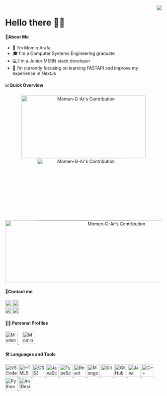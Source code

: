 <img align="right" src='https://komarev.com/ghpvc/?label=Visits&username=Momen-G-Ar&color=brightgreen&style=plastic' />

<h1>
    Hello there 👨‍💻
</h1>

<h4>📄About Me </h4>

-   👋 I'm Momin Arafa
-   🎓 I'm a Computer Systems Engineering graduate
-   💻 I'm a Junior MERN stack developer
-   🌱 I’m currently focusing on learning FASTAPI and improve my experience in NextJs
<h4>📈Quick Overview</h4>
<p align="center">
    <img 
        src = "https://github-readme-stats.vercel.app/api?username=Momen-G-Ar&count_private=true&hide_border=true&show_icons=true" 
        alt = "Momen-G-Ar's Contribution" 
        width = 400 
        height = 200
    >
    <img 
        src = "https://github-readme-stats.vercel.app/api/top-langs/?username=Momen-G-Ar&layout=compact&hide_border=true" 
        alt = "Momen-G-Ar's Contribution" 
        width = 300 
        height = 200
    >
    <img 
        src = "https://github-readme-streak-stats.herokuapp.com/?user=Momen-G-Ar&hide_border=true" alt = "Momen-G-Ar's Contribution" 
        width = 700
        height = 200
    >
</p>

<h4>📱Contact me </h4>
<p align="left">
    <a 
        title="LinkedIn"
        target="_blank" 
        href="https://www.linkedin.com/in/momen-arafeh-07613123b" 
    >
        <img 
            height=20 
            alt="Momin Arafa on LinkedIn" 
            src="https://img.shields.io/badge/LinkedIn-Connect-blue?logo=linkedin&logoColor=white&style=plastic"
        />
    </a>
    <a 
        title="Telegram"
        target="_blank" 
        href="https://t.me/MominArafa" 
    >
        <img 
            height= 20 
            alt="Momin Arafa on Telegram" 
            src="https://img.shields.io/badge/Telegram-Join-blue?logo=telegram&style=plastic"
        />
    </a>   
    <br/>
    <a 
        title="Instagram"
        target="_blank" 
        href="https://www.instagram.com/momenarafeh/" 
    >
        <img 
            height= 20 
            alt="Momin Arafa on Instagram" 
            src="https://img.shields.io/badge/Instagram-Follow Me-red?logo=instagram&style=plastic"
        />
    </a>
    <a 
        title="Facebook"
        target="_blank" 
        href="https://www.facebook.com/momenarafeh22" 
    >
        <img 
            height= 20 
            alt="Momin Arafa on Facebook" 
            src="https://img.shields.io/badge/Facebook-Follow Me-blue?logo=facebook&style=plastic"
        />
    </a>   
</p>

<h4>👨‍💻 Personal Profiles </h4>
<p align="left">
    <a 
        title="Codeforces"
        target="_blank" 
        href="https://codeforces.com/profile/Momen-G-Ar" 
    >
            <img 
                width=40 
                height=40 
                alt="Momin Arafa on Codeforces" 
                src="https://user-images.githubusercontent.com/62269745/151356512-d7278471-0d3a-4227-bf85-736e3a692695.svg"
            />
    </a>
    &nbsp;&nbsp;
    <a 
        title="LeetCode"
        target="_blank" 
        href="https://leetcode.com/Momen-G-Ar/" 
    >
            <img 
                width=40 
                height=40 
                alt="Momin Arafa on LeetCode"  
                src="https://user-images.githubusercontent.com/62269745/151356620-abdd9024-89f8-4c4f-8ae0-67ebeb97c00b.svg"
            />
    </a>
</p>

<h4>🛠️ Languages and Tools </h4>
<p align="left">
    <a 
        title="VS Code"
        target="_blank" 
        href="https://code.visualstudio.com/"
    >
        <img 
            width=40 
            height=40 
            alt="VSCode" 
            src="https://user-images.githubusercontent.com/62269745/151358432-5e114212-1d71-4339-9066-7712f56326f0.svg"
        />
    </a>
    <a 
        title="HTML"
        target="_blank" 
        href="https://www.w3schools.com/html/"
    >
        <img 
            width=40 
            height=40 
            alt="HTML5" 
            src="https://user-images.githubusercontent.com/62269745/151359079-35edc521-9e79-4539-b542-8a7bb6234495.svg" 
        />
    </a>
    <a 
        title="CSS"
        target="_blank" 
        href="https://www.w3schools.com/css/"
    >
        <img 
            width=40 
            height=40 
            alt="CSS3" 
            src="https://user-images.githubusercontent.com/62269745/151359335-1e65cadc-df9f-4cf2-951b-b667fa293457.svg" 
        />
    </a>
    <a 
        title="JavaScript"
        target="_blank"
        href="https://developer.mozilla.org/en-US/docs/Web/JavaScript/"
     >
        <img 
            width=40 
            height=40
            alt="JavaScript"
            src="https://user-images.githubusercontent.com/62269745/151359936-62b0bb5a-20e8-44c8-8fd6-38662eba3a88.svg" 
         />
    </a>
    <a 
        title="TypeScript"
        target="_blank"
        href="https://www.typescriptlang.org/"
     >
        <img 
            width=40 
            height=40
            alt="TypeScript"
            src="https://upload.wikimedia.org/wikipedia/commons/4/4c/Typescript_logo_2020.svg" 
         />
    </a>
    <a 
        title="React"    
        target="_blank"
        href="https://reactjs.org"
     >
        <img 
            width=40 
            height=40
            alt="React"
            src="https://user-images.githubusercontent.com/62269745/151359683-6602ec17-a473-43a5-b7e7-866d8194c959.svg" 
        />
    </a>
    <a 
        title="MongoDB"
        target="_blank"
        href="https://www.mongodb.com/"
    >
        <img 
            width=40 
            height=40
            alt="MongoDB"
            src="https://user-images.githubusercontent.com/62269745/151359679-d1936e4f-c8ca-4e3a-b091-4baefbb99c3c.svg" 
         />
    </a>
    <a 
        title="Git"
        target="_blank"
        href="https://git-scm.com/">
        <img 
            width=40
            height=40 
            alt="Git" 
            src="https://user-images.githubusercontent.com/62269745/151359672-7056efb0-bea1-492f-9001-479006f3ecd6.svg" 
         />
    </a>
    <a 
        title="GitHub"
        target="_blank" 
        href="https://github.com/Huthaifa-Dev"
    >
        <img
            width=40 
            height=40 
            alt="GitHub" 
            src="https://user-images.githubusercontent.com/62269745/151359671-d93c3ac9-eeb2-465a-8277-7e70332b6e09.svg" 
            />
    </a>
    <a 
        title="Java"
        target="_blank" 
        href="https://docs.oracle.com/javase/tutorial/"
    >
        <img 
            width=40 
            height=40 
            alt="Java"
            src="https://user-images.githubusercontent.com/62269745/151369233-da1340f8-7aa1-43ab-b576-24198025a508.svg" 
        />
    </a>
    <a 
        title="C++"
        target="_blank" 
        href="https://www.w3schools.com/cpp/"
    >
        <img 
            width=40 
            height=40 
            alt="C++"
            src="https://user-images.githubusercontent.com/62269745/151369228-abccc643-638a-4462-9df8-aa20217e83f1.svg" 
        />
    </a>
    <a 
        title="Python"
        target="_blank" 
        href="https://www.python.org/doc/"
    >
        <img 
            width=40 
            height=40 
            alt="Python"
            src="https://user-images.githubusercontent.com/62269745/158762680-7656d503-82ff-44ec-b0d1-f857ed0b9b13.svg" 
        />
    </a>
    <a 
        title="AntDesign"
        target="_blank" 
        href="https://ant.design"
    >
        <img 
            width=40 
            height=40 
            alt="AntDesign"
            src="https://gw.alipayobjects.com/zos/rmsportal/KDpgvguMpGfqaHPjicRK.svg" 
        />
    </a>
</p>
